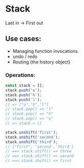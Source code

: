 # Stack

Last in -> First out

## Use cases:

- Managing function invocations.
- undo / redo
- Routing (the history object)

### Operations:

```js
const stack = [];
stack.push('o');
stack.push('h');
stack.push('l');
// => ["o","h","l"]
// stack.pop() => "l"
// stack.pop() => "h"
// stack.pop() => "o"
// => stack = []

stack.unshift('first');
stack.unshift('second');
stack.unshift('third');
// ["first", 'second','third']
// ==> stack.shift() => three
// ==> stack.shift() => second
// ==> stack.shift() => first
```
